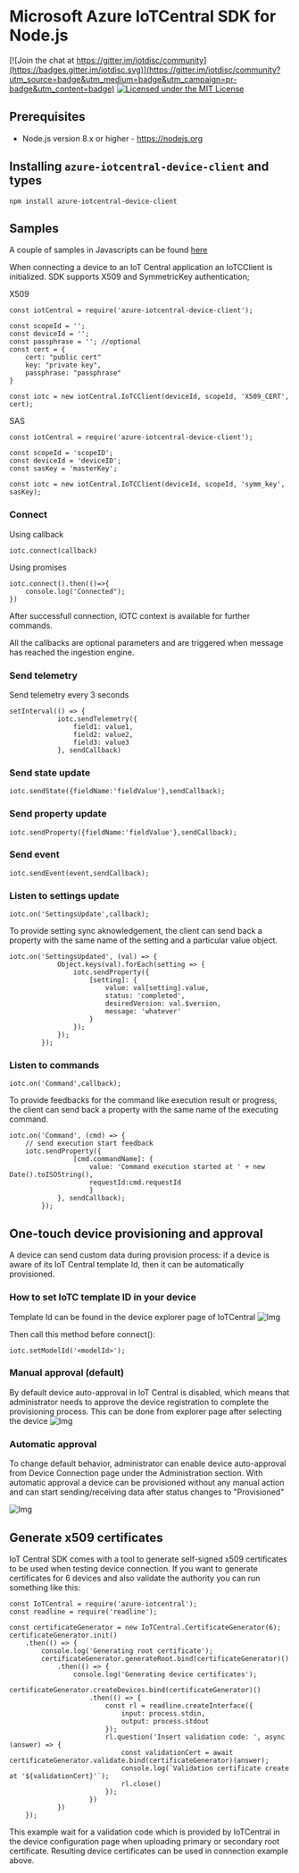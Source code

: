 # Microsoft Azure IoTCentral SDK for Node.js

[![Join the chat at https://gitter.im/iotdisc/community](https://badges.gitter.im/iotdisc.svg)](https://gitter.im/iotdisc/community?utm_source=badge&utm_medium=badge&utm_campaign=pr-badge&utm_content=badge)
[![Licensed under the MIT License](https://img.shields.io/badge/License-MIT-blue.svg)](https://github.com/lucadruda/iotc-nodejs-device-client/blob/master/LICENSE)


## Prerequisites
+ Node.js version 8.x or higher - https://nodejs.org

## Installing `azure-iotcentral-device-client` and types

```
npm install azure-iotcentral-device-client
```
## Samples

A couple of samples in Javascripts can be found [here](https://github.com/lucadruda/iotc-samples)

When connecting a device to an IoT Central application an IoTCClient is initialized.
SDK supports X509 and SymmetricKey authentication;

X509
```
const iotCentral = require('azure-iotcentral-device-client');

const scopeId = '';
const deviceId = '';
const passphrase = ''; //optional
const cert = {
    cert: "public cert"
    key: "private key",
    passphrase: "passphrase"
}

const iotc = new iotCentral.IoTCClient(deviceId, scopeId, 'X509_CERT', cert);
```
SAS
```
const iotCentral = require('azure-iotcentral-device-client');

const scopeId = 'scopeID';
const deviceId = 'deviceID';
const sasKey = 'masterKey';

const iotc = new iotCentral.IoTCClient(deviceId, scopeId, 'symm_key', sasKey);
```
### Connect
Using callback
```
iotc.connect(callback)
```
Using promises
```
iotc.connect().then(()=>{
    console.log('Connected");
})
```
After successfull connection, IOTC context is available for further commands.

All the callbacks are optional parameters and are triggered when message has reached the ingestion engine.

### Send telemetry

Send telemetry every 3 seconds
```
setInterval(() => {
            iotc.sendTelemetry({
                field1: value1,
                field2: value2,
                field3: value3
            }, sendCallback)
```
### Send state update
```
iotc.sendState({fieldName:'fieldValue'},sendCallback);
```
### Send property update
```
iotc.sendProperty({fieldName:'fieldValue'},sendCallback);
```
### Send event
```
iotc.sendEvent(event,sendCallback);
```
### Listen to settings update
```
iotc.on('SettingsUpdate',callback);
```
To provide setting sync aknowledgement, the client can send back a property with the same name of the setting and a particular value object.
```
iotc.on('SettingsUpdated', (val) => {
            Object.keys(val).forEach(setting => {
                iotc.sendProperty({
                    [setting]: {
                        value: val[setting].value,
                        status: 'completed',
                        desiredVersion: val.$version,
                        message: 'whatever'
                    }
                });
            });
        });
```

### Listen to commands
```
iotc.on('Command',callback);
```
To provide feedbacks for the command like execution result or progress, the client can send back a property with the same name of the executing command.
```
iotc.on('Command', (cmd) => {
    // send execution start feedback
    iotc.sendProperty({
                [cmd.commandName]: { 
                    value: 'Command execution started at ' + new Date().toISOString(),
                    requestId:cmd.requestId
                    }
            }, sendCallback);
        });
```

## One-touch device provisioning and approval
A device can send custom data during provision process: if a device is aware of its IoT Central template Id, then it can be automatically provisioned.

### How to set IoTC template ID in your device
Template Id can be found in the device explorer page of IoTCentral
![Img](assets/modelId.jpg)

Then call this method before connect():

```
iotc.setModelId('<modelId>');
```

### Manual approval (default)
By default device auto-approval in IoT Central is disabled, which means that administrator needs to approve the device registration to complete the provisioning process.
This can be done from explorer page after selecting the device
![Img](assets/manual_approval.jpg)


### Automatic approval
To change default behavior, administrator can enable device auto-approval from Device Connection page under the Administration section.
With automatic approval a device can be provisioned without any manual action and can start sending/receiving data after status changes to "Provisioned"

![Img](assets/auto_approval.jpg)

## Generate x509 certificates
IoT Central SDK comes with a tool to generate self-signed x509 certificates to be used when testing device connection.
If you want to generate certificates for 6 devices and also validate the authority you can run something like this:
```
const IoTCentral = require('azure-iotcentral');
const readline = require('readline');

const certificateGenerator = new IoTCentral.CertificateGenerator(6);
certificateGenerator.init()
    .then(() => {
        console.log('Generating root certificate');
        certificateGenerator.generateRoot.bind(certificateGenerator)()
            .then(() => {
                console.log('Generating device certificates');
                certificateGenerator.createDevices.bind(certificateGenerator)()
                    .then(() => {
                        const rl = readline.createInterface({
                            input: process.stdin,
                            output: process.stdout
                        });
                        rl.question('Insert validation code: ', async (answer) => {
                            const validationCert = await certificateGenerator.validate.bind(certificateGenerator)(answer);
                            console.log(`Validation certificate create at '${validationCert}'`);
                            rl.close()
                        });
                    })
            })
    });
```
This example wait for a validation code which is provided by IoTCentral in the device configuration page when uploading primary or secondary root certificate.
Resulting device certificates can be used in connection example above.

